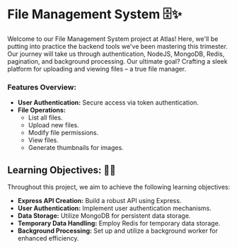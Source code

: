 # File Management System 🗄️✨

Welcome to our File Management System project at Atlas! Here, we'll be putting into practice the backend tools we've been mastering this trimester. Our journey will take us through authentication, NodeJS, MongoDB, Redis, pagination, and background processing. Our ultimate goal? Crafting a sleek platform for uploading and viewing files – a true file manager.

### Features Overview:
- **User Authentication:** Secure access via token authentication.
- **File Operations:** 
  - List all files.
  - Upload new files.
  - Modify file permissions.
  - View files.
  - Generate thumbnails for images.

## Learning Objectives: 📖✨

Throughout this project, we aim to achieve the following learning objectives:
- **Express API Creation:** Build a robust API using Express.
- **User Authentication:** Implement user authentication mechanisms.
- **Data Storage:** Utilize MongoDB for persistent data storage.
- **Temporary Data Handling:** Employ Redis for temporary data storage.
- **Background Processing:** Set up and utilize a background worker for enhanced efficiency.